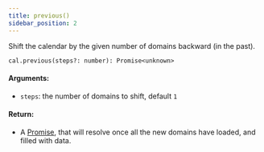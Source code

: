 ```yaml
---
title: previous()
sidebar_position: 2
---
```


<p className="subhead">Shift the calendar by the given number of domains backward (in the past).</p>

```
cal.previous(steps?: number): Promise<unknown>
```

#### Arguments:

- `steps`: the number of domains to shift, default `1`

#### Return:

- A [Promise](https://developer.mozilla.org/en-US/docs/Web/JavaScript/Reference/Global_Objects/Promise), that will resolve once all the new domains have loaded, and filled with data.

